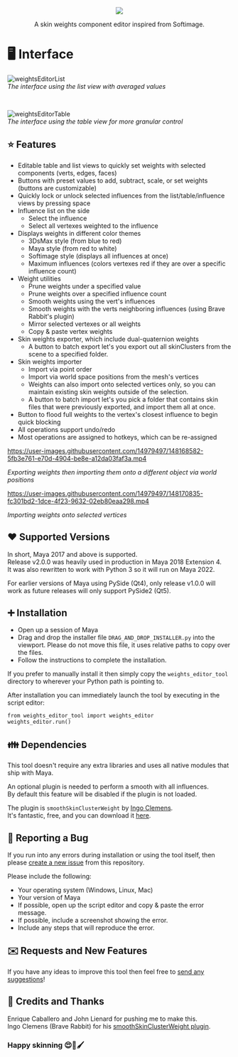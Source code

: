 <p align="center">
  <img src="https://user-images.githubusercontent.com/14979497/142756771-08a485c8-a2ce-40aa-9622-a09039c98f81.png" />
</p>

<p align="center">
A skin weights component editor inspired from Softimage.
</p>

# 🖥️ Interface

![weightsEditorList](https://github.com/theRussetPotato/weights_editor/assets/14979497/4366b311-854a-418b-88ac-7476ab466614)<br>
_The interface using the list view with averaged values_

<br>

![weightsEditorTable](https://github.com/theRussetPotato/weights_editor/assets/14979497/a1900dd0-8f7b-4b72-b7cd-a8d096662a8c)<br>
_The interface using the table view for more granular control_

## ⭐ Features

- Editable table and list views to quickly set weights with selected components (verts, edges, faces)
- Buttons with preset values to add, subtract, scale, or set weights (buttons are customizable)
- Quickly lock or unlock selected influences from the list/table/influence views by pressing space
- Influence list on the side
  - Select the influence
  - Select all vertexes weighted to the influence
- Displays weights in different color themes
  - 3DsMax style (from blue to red)
  - Maya style (from red to white)
  - Softimage style (displays all influences at once)
  - Maximum influences (colors vertexes red if they are over a specific influence count)
- Weight utilities
  - Prune weights under a specified value
  - Prune weights over a specified influence count
  - Smooth weights using the vert's influences
  - Smooth weights with the verts neighboring influences (using Brave Rabbit's plugin)
  - Mirror selected vertexes or all weights
  - Copy & paste vertex weights
- Skin weights exporter, which include dual-quaternion weights
  - A button to batch export let's you export out all skinClusters from the scene to a specified folder.
- Skin weights importer
  - Import via point order
  - Import via world space positions from the mesh's vertices
  - Weights can also import onto selected vertices only, so you can maintain existing skin weights outside of the selection.
  - A button to batch import let's you pick a folder that contains skin files that were previously exported, and import them all at once.
- Button to flood full weights to the vertex's closest influence to begin quick blocking
- All operations support undo/redo
- Most operations are assigned to hotkeys, which can be re-assigned

https://user-images.githubusercontent.com/14979497/148168582-5fb3e761-e70d-4904-be8e-a12da03faf3a.mp4

_Exporting weights then importing them onto a different object via world positions_

https://user-images.githubusercontent.com/14979497/148170835-fc301bd2-1dce-4f23-9632-02eb80eaa298.mp4

_Importing weights onto selected vertices_

## ❤️ Supported Versions

In short, Maya 2017 and above is supported.<br>
Release v2.0.0 was heavily used in production in Maya 2018 Extension 4.<br>
It was also rewritten to work with Python 3 so it will run on Maya 2022.<br>

For earlier versions of Maya using PySide (Qt4), only release v1.0.0 will work as future releases will only support PySide2 (Qt5).

## ➕ Installation

- Open up a session of Maya<br>
- Drag and drop the installer file `DRAG_AND_DROP_INSTALLER.py` into the viewport. Please do not move this file, it uses relative paths to copy over the files.<br>
- Follow the instructions to complete the installation.

If you prefer to manually install it then simply copy the `weights_editor_tool` directory to wherever your Python path is pointing to.

After installation you can immediately launch the tool by executing in the script editor:

```
from weights_editor_tool import weights_editor
weights_editor.run()
```

## 👪 Dependencies

This tool doesn't require any extra libraries and uses all native modules that ship with Maya.

An optional plugin is needed to perform a smooth with all influences.<br>
By default this feature will be disabled if the plugin is not loaded.

The plugin is `smoothSkinClusterWeight` by <a href='http://www.braverabbit.com'>Ingo Clemens</a>.<br>
It's fantastic, free, and you can download it <a href='https://www.braverabbit.com/braverabbit/tools/brsmoothweights/'>here</a>.

## 🐛 Reporting a Bug

If you run into any errors during installation or using the tool itself, then please <a href='https://github.com/theRussetPotato/weights_editor/issues'>create a new issue</a> from this repository.

Please include the following:

* Your operating system (Windows, Linux, Mac)
* Your version of Maya
* If possible, open up the script editor and copy & paste the error message.
* If possible, include a screenshot showing the error.
* Include any steps that will reproduce the error.

## ✉️ Requests and New Features

If you have any ideas to improve this tool then feel free to <a href='https://github.com/theRussetPotato/weights_editor/issues'>send any suggestions</a>!

## 🙏 Credits and Thanks

Enrique Caballero and John Lienard for pushing me to make this.<br>
Ingo Clemens (Brave Rabbit) for his <a href='https://www.braverabbit.com/braverabbit/tools/brsmoothweights/'>smoothSkinClusterWeight plugin</a>.<br>

### Happy skinning 😍🎨🖌️
